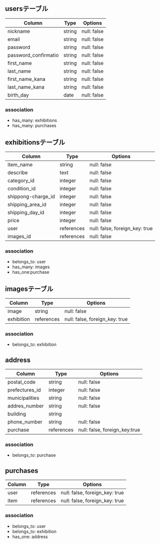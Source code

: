 
## usersテーブル

| Column                | Type    | Options     |
| --------------------- | ------- | ----------- |
| nickname              | string  | null: false |
| email                 | string  | null: false |
| password              | string  | null: false |
| password_confirmatio  | string  | null: false |
| first_name            | string  | null: false |
| last_name             | string  | null: false |
| first_name_kana       | string  | null: false |
| last_name_kana        | string  | null: false |
| birth_day             | date    | null: false |

### association
- has_many: exhibitions
- has_many: purchases


## exhibitionsテーブル

| Column             | Type       | Options                        |
| ------------------ | ---------- | ------------------------------ |
| item_name          | string     | null: false                    |
| describe           | text       | null: false                    |
| category_id        | integer    | null: false                    |
| condition_id       | integer    | null: false                    |
| shippong-charge_id | integer    | null: false                    |
| shipping_area_id   | integer    | null: false                    |
| shipping_day_id    | integer    | null: false                    |
| price              | integer    | null: false                    |
| user               | references | null: false, foreign_key: true |
| images_id          | references | null: false                    |

### association
- belongs_to: user
- has_many: images
- has_one:purchase


## imagesテーブル

| Column       | Type        | Options                        |
| -------------| ------------| ------------------------------ |
| image        | string      | null: false                    |
| exhibition   | references  | null: false, foreign_key: true |

### association
- belongs_to: exhibition


## address

| Column          | Type        | Options                        |
| --------------- | ----------- | ------------------------------ |
| postal_code     | string      | null: false                    |
| prefectures_id  | integer     | null: false                    |
| municipalities  | string      | null: false                    |
| addres_number   | string      | null: false                    |
| building        | string      |                                |
| phone_number    | string      | null: false                    |
| purchase        | references  | null: false, foreign_key:true  |

### association
- belongs_to: purchase


## purchases

| Column          | Type        | Options                        |
| --------------- | ----------- | ------------------------------ |
| user            | references  | null: false, foreign_key: true |
| item            | references  | null: false, foreign_key: true |

### association
- belongs_to: user
- belongs_to: exhibition
- has_one: address